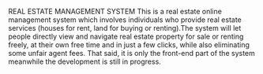 REAL ESTATE MANAGEMENT SYSTEM
This is a real estate online management system which involves individuals who provide real estate services (houses for rent, land for buying or renting).The system will let people directly view and navigate real estate property for sale or renting freely, at their own free time and in just a few clicks, while also eliminating some unfair agent fees.
That said, it is only the front-end part of the system meanwhile the development is still in progress.
